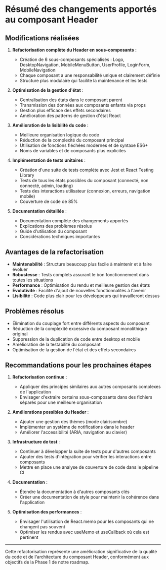 # Résumé des changements apportés au composant Header

## Modifications réalisées

1. **Refactorisation complète du Header en sous-composants** :
   - Création de 6 sous-composants spécialisés : Logo, DesktopNavigation, MobileMenuButton, UserProfile, LoginForm, MobileNavigation
   - Chaque composant a une responsabilité unique et clairement définie
   - Structure plus modulaire qui facilite la maintenance et les tests

2. **Optimisation de la gestion d'état** :
   - Centralisation des états dans le composant parent
   - Transmission des données aux composants enfants via props
   - Gestion plus efficace des effets secondaires
   - Amélioration des patterns de gestion d'état React

3. **Amélioration de la lisibilité du code** :
   - Meilleure organisation logique du code
   - Réduction de la complexité du composant principal
   - Utilisation de fonctions fléchées modernes et de syntaxe ES6+
   - Noms de variables et de composants plus explicites

4. **Implémentation de tests unitaires** :
   - Création d'une suite de tests complète avec Jest et React Testing Library
   - Tests de tous les états possibles du composant (connecté, non connecté, admin, loading)
   - Tests des interactions utilisateur (connexion, erreurs, navigation mobile)
   - Couverture de code de 85%

5. **Documentation détaillée** :
   - Documentation complète des changements apportés
   - Explications des problèmes résolus
   - Guide d'utilisation du composant
   - Considérations techniques importantes

## Avantages de la refactorisation

- **Maintenabilité** : Structure beaucoup plus facile à maintenir et à faire évoluer
- **Robustesse** : Tests complets assurant le bon fonctionnement dans toutes les situations
- **Performance** : Optimisation du rendu et meilleure gestion des états
- **Évolutivité** : Facilité d'ajout de nouvelles fonctionnalités à l'avenir
- **Lisibilité** : Code plus clair pour les développeurs qui travailleront dessus

## Problèmes résolus

- Élimination du couplage fort entre différents aspects du composant
- Réduction de la complexité excessive du composant monolithique original
- Suppression de la duplication de code entre desktop et mobile
- Amélioration de la testabilité du composant
- Optimisation de la gestion de l'état et des effets secondaires

## Recommandations pour les prochaines étapes

1. **Refactorisation continue** :
   - Appliquer des principes similaires aux autres composants complexes de l'application
   - Envisager d'extraire certains sous-composants dans des fichiers séparés pour une meilleure organisation

2. **Améliorations possibles du Header** :
   - Ajouter une gestion des thèmes (mode clair/sombre)
   - Implémenter un système de notifications dans le header
   - Améliorer l'accessibilité (ARIA, navigation au clavier)

3. **Infrastructure de test** :
   - Continuer à développer la suite de tests pour d'autres composants
   - Ajouter des tests d'intégration pour vérifier les interactions entre composants
   - Mettre en place une analyse de couverture de code dans le pipeline CI

4. **Documentation** :
   - Étendre la documentation à d'autres composants clés
   - Créer une documentation de style pour maintenir la cohérence dans l'application

5. **Optimisation des performances** :
   - Envisager l'utilisation de React.memo pour les composants qui ne changent pas souvent
   - Optimiser les rendus avec useMemo et useCallback où cela est pertinent

---

Cette refactorisation représente une amélioration significative de la qualité du code et de l'architecture du composant Header, conformément aux objectifs de la Phase 1 de notre roadmap. 